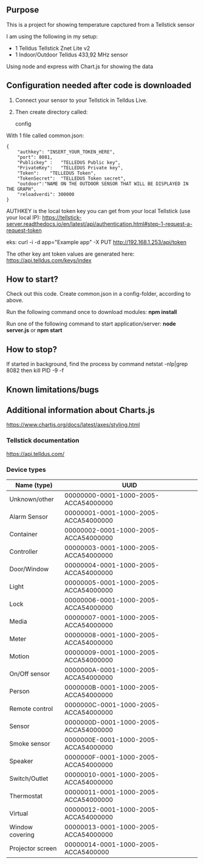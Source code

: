 
## Purpose
This is a project for showing temperature capctured from a Tellstick sensor

I am using the following in my setup:
- 1 Telldus Tellstick Znet Lite v2
- 1 Indoor/Outdoor Telldus 433,92 MHz sensor

Using node and express with Chart.js for showing the data

## Configuration needed after code is downloaded
1. Connect your sensor to your Tellstick in Telldus Live.

2. Then create directory called: 

    config

With 1 file called common.json:

    {
    	"authkey": "INSERT_YOUR_TOKEN_HERE",
	    "port": 8081,
	    "Publickey" :	"TELLEDUS Public key",
	    "PrivateKey":	"TELLEDUS Private key",
	    "Token":	"TELLEDUS Token",
	    "TokenSecret":	"TELLEDUS Token secret",
	    "outdoor":"NAME ON THE OUTDOOR SENSOR THAT WILL BE DISPLAYED IN THE GRAPH",
        "reloadverdi": 300000
    }

AUTHKEY is the local token key you can get from your local Tellstick (use your local IP):
https://tellstick-server.readthedocs.io/en/latest/api/authentication.html#step-1-request-a-request-token

eks:
curl -i -d app="Example app" -X PUT http://192.168.1.253/api/token

The other key ant token values are generated here:
https://api.telldus.com/keys/index


## How to start?
Check out this code.
Create common.json in a config-folder, according to above.

Run the following command once to download modules:
__npm install__

Run one of the following command to start application/server:
__node server.js__
 or 
__npm start__

## How to stop?
If started in background, find the process by command
netstat -nlp|grep 8082
then
kill PID -9 -f

## Known limitations/bugs


## Additional information about Charts.js
https://www.chartjs.org/docs/latest/axes/styling.html

### Tellstick documentation
https://api.telldus.com/

### Device types
| Name (type)       | UUID                                  |
|-------------------|---------------------------------------|
| Unknown/other     | 00000000-0001-1000-2005-ACCA54000000  |
| Alarm Sensor	     | 00000001-0001-1000-2005-ACCA54000000  |
| Container	        | 00000002-0001-1000-2005-ACCA54000000  |
| Controller	       | 00000003-0001-1000-2005-ACCA54000000|
| Door/Window	      | 00000004-0001-1000-2005-ACCA54000000  |
| Light             | 	00000005-0001-1000-2005-ACCA54000000 |
| Lock	             | 00000006-0001-1000-2005-ACCA54000000  |
| Media	            | 00000007-0001-1000-2005-ACCA54000000  |
| Meter	            | 00000008-0001-1000-2005-ACCA54000000  |
| Motion	           | 00000009-0001-1000-2005-ACCA54000000  |
| On/Off sensor	    | 0000000A-0001-1000-2005-ACCA54000000  |
| Person	           | 0000000B-0001-1000-2005-ACCA54000000  |
| Remote control	   | 0000000C-0001-1000-2005-ACCA54000000  |
| Sensor	           | 0000000D-0001-1000-2005-ACCA54000000  |
| Smoke sensor	     | 0000000E-0001-1000-2005-ACCA54000000  |
| Speaker	          | 0000000F-0001-1000-2005-ACCA54000000  |
| Switch/Outlet	    | 00000010-0001-1000-2005-ACCA54000000  |
| Thermostat	       | 00000011-0001-1000-2005-ACCA54000000  |
| Virtual	          | 00000012-0001-1000-2005-ACCA54000000  |
| Window covering	  | 00000013-0001-1000-2005-ACCA54000000  |
| Projector screen	 | 00000014-0001-1000-2005-ACCA5400000   |
